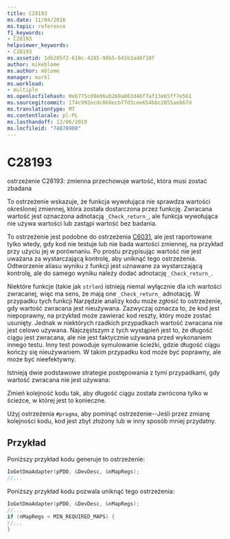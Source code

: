 ```yaml
---
title: C28193
ms.date: 11/04/2016
ms.topic: reference
f1_keywords:
- C28193
helpviewer_keywords:
- C28193
ms.assetid: 1db205f2-618c-4285-98b5-641b3ad8f10f
author: mikeblome
ms.author: mblome
manager: markl
ms.workload:
- multiple
ms.openlocfilehash: 0eb775cd9e06ab260a863d46f7af13e65ff7e561
ms.sourcegitcommit: 174c992ecdc868ecbf7d3cee654bbc2855aeb67d
ms.translationtype: MT
ms.contentlocale: pl-PL
ms.lasthandoff: 12/06/2019
ms.locfileid: "74878908"
---
```

# <a name="c28193"></a>C28193
ostrzeżenie C28193: zmienna przechowuje wartość, która musi zostać zbadana

 To ostrzeżenie wskazuje, że funkcja wywołująca nie sprawdza wartości określonej zmiennej, która została dostarczona przez funkcję. Zwracana wartość jest oznaczona adnotacją `_Check_return_`, ale funkcja wywołująca nie używa wartości lub zastąpi wartość bez badania.

 To ostrzeżenie jest podobne do ostrzeżenia [C6031](../code-quality/c6031.md), ale jest raportowane tylko wtedy, gdy kod nie testuje lub nie bada wartości zmiennej, na przykład przy użyciu jej w porównaniu. Po prostu przypisując wartość nie jest uważana za wystarczającą kontrolę, aby uniknąć tego ostrzeżenia. Odtworzenie aliasu wyniku z funkcji jest uznawane za wystarczającą kontrolę, ale do samego wyniku należy dodać adnotację `_Check_return_`.

 Niektóre funkcje (takie jak `strlen`) istnieją niemal wyłącznie dla ich wartości zwracanej, więc ma sens, że mają one `_Check_return_` adnotację. W przypadku tych funkcji Narzędzie analizy kodu może zgłosić to ostrzeżenie, gdy wartość zwracana jest nieużywana. Zazwyczaj oznacza to, że kod jest niepoprawny, na przykład może zawierać kod reszty, który może zostać usunięty. Jednak w niektórych rzadkich przypadkach wartość zwracana nie jest celowo używana. Najczęstszym z tych wystąpień jest to, że długość ciągu jest zwracana, ale nie jest faktycznie używana przed wykonaniem innego testu. Inny test powoduje symulowanie ścieżki, gdzie długość ciągu kończy się nieużywaniem. W takim przypadku kod może być poprawny, ale może być nieefektywny.

 Istnieją dwie podstawowe strategie postępowania z tymi przypadkami, gdy wartość zwracana nie jest używana:

 Zmień kolejność kodu tak, aby długość ciągu została zwrócona tylko w ścieżce, w której jest to konieczne.

 Użyj ostrzeżenia `#pragma`, aby pominąć ostrzeżenie--Jeśli przez zmianę kolejności kodu, kod jest zbyt złożony lub w inny sposób mniej przydatny.

## <a name="example"></a>Przykład
 Poniższy przykład kodu generuje to ostrzeżenie:

```cpp
IoGetDmaAdapter(pPDO, &DevDesc, &nMapRegs);
//...
```

 Poniższy przykład kodu pozwala uniknąć tego ostrzeżenia:

```cpp
IoGetDmaAdapter(pPDO, &DevDesc, &nMapRegs);
//...
if (nMapRegs < MIN_REQUIRED_MAPS) {
//...
}
```
